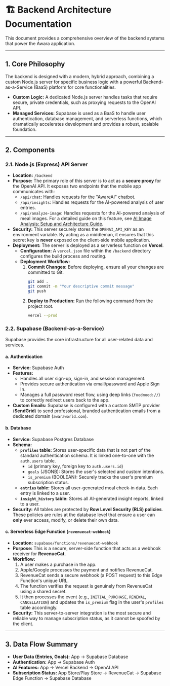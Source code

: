 # 🏗️ Backend Architecture Documentation

This document provides a comprehensive overview of the backend systems that power the Awara application.

---

## 1. Core Philosophy

The backend is designed with a modern, hybrid approach, combining a custom Node.js server for specific business logic with a powerful Backend-as-a-Service (BaaS) platform for core functionalities.

-   **Custom Logic:** A dedicated Node.js server handles tasks that require secure, private credentials, such as proxying requests to the OpenAI API.
-   **Managed Services:** Supabase is used as a BaaS to handle user authentication, database management, and serverless functions, which dramatically accelerates development and provides a robust, scalable foundation.

---

## 2. Components

### 2.1. Node.js (Express) API Server

-   **Location:** `/backend`
-   **Purpose:** The primary role of this server is to act as a **secure proxy** for the OpenAI API. It exposes two endpoints that the mobile app communicates with:
    -   `/api/chat`: Handles requests for the "AwareAI" chatbot.
    -   `/api/insights`: Handles requests for the AI-powered analysis of user entries.
    -   `/api/analyze-image`: Handles requests for the AI-powered analysis of meal images. For a detailed guide on this feature, see [AI Image Analysis: Setup and Architecture Guide](./AI_IMAGE_ANALYSIS_SETUP.md).
-   **Security:** This server securely stores the `OPENAI_API_KEY` as an environment variable. By acting as a middleman, it ensures that this secret key is **never** exposed on the client-side mobile application.
-   **Deployment:** The server is deployed as a serverless function on **Vercel**.
    -   **Configuration:** A `vercel.json` file within the `/backend` directory configures the build process and routing.
    -   **Deployment Workflow:**
        1.  **Commit Changes:** Before deploying, ensure all your changes are committed to Git.
            ```bash
            git add .
            git commit -m "Your descriptive commit message"
            git push
            ```
        2.  **Deploy to Production:** Run the following command from the project root.
            ```bash
            vercel --prod
            ```

### 2.2. Supabase (Backend-as-a-Service)

Supabase provides the core infrastructure for all user-related data and services.

#### a. Authentication

-   **Service:** Supabase Auth
-   **Features:**
    -   Handles all user sign-up, sign-in, and session management.
    -   Provides secure authentication via email/password and Apple Sign In.
    -   Manages a full password reset flow, using deep links (`foodmood://`) to correctly redirect users back to the app.
-   **Custom Emails:** Supabase is configured with a custom SMTP provider (**SendGrid**) to send professional, branded authentication emails from a dedicated domain (`awaraworld.com`).

#### b. Database

-   **Service:** Supabase Postgres Database
-   **Schema:**
    -   **`profiles` table:** Stores user-specific data that is not part of the standard authentication schema. It is linked one-to-one with the `auth.users` table.
        -   `id` (primary key, foreign key to `auth.users.id`)
        -   `goals` (JSONB): Stores the user's selected and custom intentions.
        -   `is_premium` (BOOLEAN): Securely tracks the user's premium subscription status.
    -   **`entries` table:** Stores all user-generated meal check-in data. Each entry is linked to a user.
    -   **`insight_history` table:** Stores all AI-generated insight reports, linked to a user.
-   **Security:** All tables are protected by **Row Level Security (RLS) policies**. These policies are rules at the database level that ensure a user can **only** ever access, modify, or delete their own data.

#### c. Serverless Edge Function (`revenuecat-webhook`)

-   **Location:** `supabase/functions/revenuecat-webhook`
-   **Purpose:** This is a secure, server-side function that acts as a webhook receiver for **RevenueCat**.
-   **Workflow:**
    1.  A user makes a purchase in the app.
    2.  Apple/Google processes the payment and notifies RevenueCat.
    3.  RevenueCat sends a secure webhook (a POST request) to this Edge Function's unique URL.
    4.  The function verifies the request is genuinely from RevenueCat using a shared secret.
    5.  It then processes the event (e.g., `INITIAL_PURCHASE`, `RENEWAL`, `CANCELLATION`) and updates the `is_premium` flag in the user's `profiles` table accordingly.
-   **Security:** This server-to-server integration is the most secure and reliable way to manage subscription status, as it cannot be spoofed by the client.

---

## 3. Data Flow Summary

-   **User Data (Entries, Goals):** App -> Supabase Database
-   **Authentication:** App -> Supabase Auth
-   **AI Features:** App -> Vercel Backend -> OpenAI API
-   **Subscription Status:** App Store/Play Store -> RevenueCat -> Supabase Edge Function -> Supabase Database 
